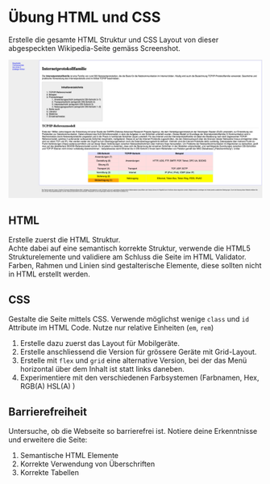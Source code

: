 # Übung HTML und CSS
Erstelle die gesamte HTML Struktur und CSS Layout von dieser abgespeckten Wikipedia-Seite gemäss Screenshot.

![img.png](Internetprotokollfamilie.png)

## HTML
Erstelle zuerst die HTML Struktur.  
Achte dabei auf eine semantisch korrekte Struktur, verwende die HTML5 Strukturelemente und validiere am Schluss die Seite im HTML Validator.
Farben, Rahmen und Linien sind gestalterische Elemente, diese sollten nicht in HTML erstellt werden.

## CSS
Gestalte die Seite mittels CSS. 
Verwende möglichst wenige `class` und `id` Attribute im HTML Code.
Nutze nur relative Einheiten (`em`, `rem`)
   1. Erstelle dazu zuerst das Layout für Mobilgeräte. 
   2. Erstelle anschliessend die Version für grössere Geräte mit Grid-Layout.
   3. Erstelle mit `flex` und `grid` eine alternative Version, bei der das Menü horizontal über dem Inhalt ist statt links daneben.
   4. Experimentiere mit den verschiedenen Farbsystemen (Farbnamen, Hex, RGB(A) HSL(A) )

## Barrierefreiheit
Untersuche, ob die Webseite so barrierefrei ist. 
Notiere deine Erkenntnisse und erweitere die Seite:
   1. Semantische HTML Elemente
   2. Korrekte Verwendung von Überschriften
   3. Korrekte Tabellen
